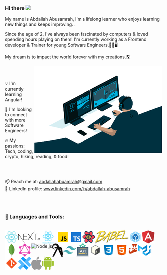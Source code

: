 ### Hi there <img src="https://media.giphy.com/media/hvRJCLFzcasrR4ia7z/giphy.gif" width="20px">

My name is Abdallah Abusamrah, I'm a lifelong learner who enjoys learning new things and keeps improving. .

Since the age of 2, I've always been fascinated by computers & loved spending hours playing on them! I'm currently working as a Frontend developer & Trainer for young Software Engineers.👨‍💻🖥

My dream is to impact the world forever with my creations.🌎

<img align="right" alt="GIF" src="./code.gif" width="410" height="280" />


<br>
<br>

💡 I'm currently learning Angular!

🤝 I'm looking to connect with more Software Engineers!

🔥 My passions: Tech, coding, crypto, hiking, reading, & food!

<br>
<br>

📫 Reach me at: abdallahabuamrah@gmail.com
<br>
👤 LinkedIn profile: www.linkedin.com/in/abdallah-abusamrah

<br>
<br>

### 🔨 Languages and Tools:   

<br>

<div>
<img align="left" alt="React" height ="42px" src="./react.svg">
<img align="left" alt="Next" height ="42px" src="./nextjs.svg">
  <img align="left" alt="reactNative" height ="42px" src="./reactNative.svg">
<img align="left" alt="JavaScript" height ="42px"  src="./javascript.svg">
<img align="left" alt="TypeScript" height ="42px" src="./typescript.svg">
<img align="left" alt="ReactQuery" height ="42px" src="./reactquery.svg">
<img align="left" alt="babel" height ="42px" src="./babel.svg">
<img align="left" alt="webpack" height ="42px" src="./webpack.svg">
<img align="left" alt="AngularJs" height ="42px" src="./angularjs.svg">
<img align="left" alt="MongoDB" height ="42px" src="./mongodb.svg">
<img align="left" alt="GraphQL" height ="42px" src="./graphql.svg">
<img align="left" alt="Node.js" height ="42px" src="https://raw.githubusercontent.com/rahul-jha98/github_readme_icons/main/language_and_tools/square/node/node.svg">
<img align="left" alt="Ramda JS" height ="42px" src="./ramdajs.svg">
<img align="left" alt="Tailwind CSS" height ="42px" src="./tailwindcss.svg">
<img align="left" alt="REST APIs" height ="42px" src="./api.svg">
<img align="left" alt="Bash" height ="42px" src="./bash.svg">
<img align="left" alt="CSS3" height ="42px" src="./css.svg">
<img align="left" alt="HTML5" height ="42px" src="./html.svg">
<img align="left" src="./jest.svg" alt="Jest" height='34px'/>
<img align="left" alt="Material UI" height ="42px" src="./materialui.svg">
<img align="left" src="./git.svg" alt="git" height='42px'/>
<img align="left" alt="capacitor" height ="42px" src="./capacitor.svg">
<img align="left" alt="apple" height ="42px" src="./apple.svg">
<img align="left" alt="android" height ="42px" src="./android.svg">
</div>



<br>
<br>
<br>
<br>
<br>
<br>
<br>
<br>
<br>


